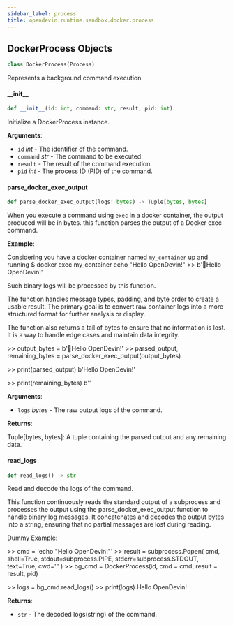```yaml
---
sidebar_label: process
title: opendevin.runtime.sandbox.docker.process
---
```


## DockerProcess Objects

```python
class DockerProcess(Process)
```

Represents a background command execution

#### \_\_init\_\_

```python
def __init__(id: int, command: str, result, pid: int)
```

Initialize a DockerProcess instance.

**Arguments**:

- `id` _int_ - The identifier of the command.
- `command` _str_ - The command to be executed.
- `result` - The result of the command execution.
- `pid` _int_ - The process ID (PID) of the command.

#### parse\_docker\_exec\_output

```python
def parse_docker_exec_output(logs: bytes) -> Tuple[bytes, bytes]
```

When you execute a command using `exec` in a docker container, the output produced will be in bytes. this function parses the output of a Docker exec command.

**Example**:

  Considering you have a docker container named `my_container` up and running
  $ docker exec my_container echo &quot;Hello OpenDevin!&quot;
  &gt;&gt; b&#x27;       Hello OpenDevin!&#x27;
  
  Such binary logs will be processed by this function.
  
  The function handles message types, padding, and byte order to create a usable result. The primary goal is to convert raw container logs into a more structured format for further analysis or display.
  
  The function also returns a tail of bytes to ensure that no information is lost. It is a way to handle edge cases and maintain data integrity.
  
  &gt;&gt; output_bytes = b&#x27;       Hello OpenDevin!&#x27;
  &gt;&gt; parsed_output, remaining_bytes = parse_docker_exec_output(output_bytes)
  
  &gt;&gt; print(parsed_output)
  b&#x27;Hello OpenDevin!&#x27;
  
  &gt;&gt; print(remaining_bytes)
  b&#x27;&#x27;
  

**Arguments**:

- `logs` _bytes_ - The raw output logs of the command.
  

**Returns**:

  Tuple[bytes, bytes]: A tuple containing the parsed output and any remaining data.

#### read\_logs

```python
def read_logs() -> str
```

Read and decode the logs of the command.

This function continuously reads the standard output of a subprocess and
processes the output using the parse_docker_exec_output function to handle
binary log messages. It concatenates and decodes the output bytes into a
string, ensuring that no partial messages are lost during reading.

Dummy Example:

&gt;&gt; cmd = &#x27;echo &quot;Hello OpenDevin!&quot;&#x27;
&gt;&gt; result = subprocess.Popen(
cmd, shell=True, stdout=subprocess.PIPE,
stderr=subprocess.STDOUT, text=True, cwd=&#x27;.&#x27;
)
&gt;&gt; bg_cmd = DockerProcess(id, cmd = cmd, result = result, pid)

&gt;&gt; logs = bg_cmd.read_logs()
&gt;&gt; print(logs)
Hello OpenDevin!

**Returns**:

- `str` - The decoded logs(string) of the command.

